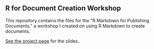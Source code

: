 ## R for Document Creation Workshop

This repository contains the files for the "R Markdown for Publishing Documents," a workshop I created on using R Markdown to create documents. 

[See the project page](https://alblaine.github.io/r-workshop-ato/) for the slides..
